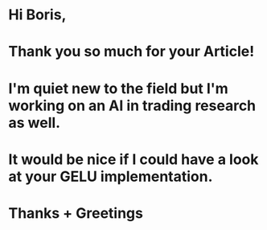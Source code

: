 # Hi Boris,
# Thank you so much for your Article!
# I'm quiet new to the field but I'm working on an AI in trading research as well.
# It would be nice if I could have a look at your GELU implementation.
# Thanks + Greetings
